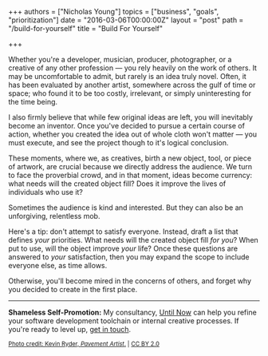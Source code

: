 +++
authors = ["Nicholas Young"]
topics = ["business", "goals", "prioritization"]
date = "2016-03-06T00:00:00Z"
layout = "post"
path = "/build-for-yourself"
title = "Build For Yourself"

+++

Whether you're a developer, musician, producer, photographer, or a creative of any other profession &mdash; you rely heavily on the work of others. It may be uncomfortable to admit, but rarely is an idea truly novel. Often, it has been evaluated by another artist, somewhere across the gulf of time or space; who found it to be too costly, irrelevant, or simply uninteresting for the time being.

I also firmly believe that while few original ideas are left, you will inevitably become an inventor. Once you've decided to pursue a certain course of action, whether you created the idea out of whole cloth won't matter &mdash; you must execute, and see the project though to it's logical conclusion.

These moments, where we, as creatives, birth a new object, tool, or piece of artwork, are crucial because we directly address the audience. We turn to face the proverbial crowd, and in that moment, ideas become currency: what needs will the created object fill? Does it improve the lives of individuals who use it?

Sometimes the audience is kind and interested. But they can also be an unforgiving, relentless mob.

Here's a tip: don't attempt to satisfy everyone. Instead, draft a list that defines *your* priorities. What needs will the created object fill *for you*? When put to use, will the object improve *your* life? Once these questions are answered to *your* satisfaction, then you may expand the scope to include everyone else, as time allows.

Otherwise, you'll become mired in the concerns of others, and forget why you decided to create in the first place.

---

**Shameless Self-Promotion:** My consultancy, [Until Now](http://untilnow.co) can help you refine your software development toolchain or internal creative processes. If you're ready to level up, [get in touch](http://untilnow.co).

<small>[Photo credit: Kevin Ryder, *Pavement Artist*.](https://www.flickr.com/photos/labdog2010/9553771847) | [CC BY 2.0](https://creativecommons.org/licenses/by/2.0/)</small>
